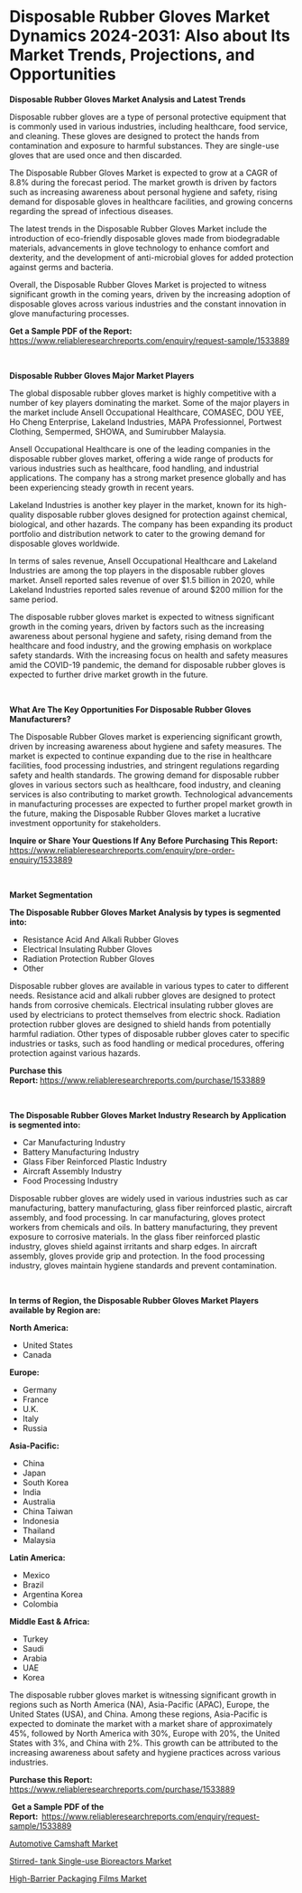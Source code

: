 <p><h1>Disposable Rubber Gloves Market Dynamics 2024-2031: Also about Its Market Trends, Projections, and Opportunities</h1></p><p><strong>Disposable Rubber Gloves Market Analysis and Latest Trends</strong></p>
<p><p>Disposable rubber gloves are a type of personal protective equipment that is commonly used in various industries, including healthcare, food service, and cleaning. These gloves are designed to protect the hands from contamination and exposure to harmful substances. They are single-use gloves that are used once and then discarded.</p><p>The Disposable Rubber Gloves Market is expected to grow at a CAGR of 8.8% during the forecast period. The market growth is driven by factors such as increasing awareness about personal hygiene and safety, rising demand for disposable gloves in healthcare facilities, and growing concerns regarding the spread of infectious diseases.</p><p>The latest trends in the Disposable Rubber Gloves Market include the introduction of eco-friendly disposable gloves made from biodegradable materials, advancements in glove technology to enhance comfort and dexterity, and the development of anti-microbial gloves for added protection against germs and bacteria.</p><p>Overall, the Disposable Rubber Gloves Market is projected to witness significant growth in the coming years, driven by the increasing adoption of disposable gloves across various industries and the constant innovation in glove manufacturing processes.</p></p>
<p><strong>Get a Sample PDF of the Report:&nbsp;</strong> <a href="https://www.reliableresearchreports.com/enquiry/request-sample/1533889">https://www.reliableresearchreports.com/enquiry/request-sample/1533889</a></p>
<p>&nbsp;</p>
<p><strong>Disposable Rubber Gloves Major Market Players</strong></p>
<p><p>The global disposable rubber gloves market is highly competitive with a number of key players dominating the market. Some of the major players in the market include Ansell Occupational Healthcare, COMASEC, DOU YEE, Ho Cheng Enterprise, Lakeland Industries, MAPA Professionnel, Portwest Clothing, Sempermed, SHOWA, and Sumirubber Malaysia.</p><p>Ansell Occupational Healthcare is one of the leading companies in the disposable rubber gloves market, offering a wide range of products for various industries such as healthcare, food handling, and industrial applications. The company has a strong market presence globally and has been experiencing steady growth in recent years.</p><p>Lakeland Industries is another key player in the market, known for its high-quality disposable rubber gloves designed for protection against chemical, biological, and other hazards. The company has been expanding its product portfolio and distribution network to cater to the growing demand for disposable gloves worldwide.</p><p>In terms of sales revenue, Ansell Occupational Healthcare and Lakeland Industries are among the top players in the disposable rubber gloves market. Ansell reported sales revenue of over $1.5 billion in 2020, while Lakeland Industries reported sales revenue of around $200 million for the same period.</p><p>The disposable rubber gloves market is expected to witness significant growth in the coming years, driven by factors such as the increasing awareness about personal hygiene and safety, rising demand from the healthcare and food industry, and the growing emphasis on workplace safety standards. With the increasing focus on health and safety measures amid the COVID-19 pandemic, the demand for disposable rubber gloves is expected to further drive market growth in the future.</p></p>
<p>&nbsp;</p>
<p><strong>What Are The Key Opportunities For Disposable Rubber Gloves Manufacturers?</strong></p>
<p><p>The Disposable Rubber Gloves market is experiencing significant growth, driven by increasing awareness about hygiene and safety measures. The market is expected to continue expanding due to the rise in healthcare facilities, food processing industries, and stringent regulations regarding safety and health standards. The growing demand for disposable rubber gloves in various sectors such as healthcare, food industry, and cleaning services is also contributing to market growth. Technological advancements in manufacturing processes are expected to further propel market growth in the future, making the Disposable Rubber Gloves market a lucrative investment opportunity for stakeholders.</p></p>
<p><strong>Inquire or Share Your Questions If Any Before Purchasing This Report:</strong> <a href="https://www.reliableresearchreports.com/enquiry/pre-order-enquiry/1533889">https://www.reliableresearchreports.com/enquiry/pre-order-enquiry/1533889</a></p>
<p>&nbsp;</p>
<p><strong>Market Segmentation</strong></p>
<p><strong>The Disposable Rubber Gloves Market Analysis by types is segmented into:</strong></p>
<p><ul><li>Resistance Acid And Alkali Rubber Gloves</li><li>Electrical Insulating Rubber Gloves</li><li>Radiation Protection Rubber Gloves</li><li>Other</li></ul></p>
<p><p>Disposable rubber gloves are available in various types to cater to different needs. Resistance acid and alkali rubber gloves are designed to protect hands from corrosive chemicals. Electrical insulating rubber gloves are used by electricians to protect themselves from electric shock. Radiation protection rubber gloves are designed to shield hands from potentially harmful radiation. Other types of disposable rubber gloves cater to specific industries or tasks, such as food handling or medical procedures, offering protection against various hazards.</p></p>
<p><strong>Purchase this Report:&nbsp;</strong><a href="https://www.reliableresearchreports.com/purchase/1533889">https://www.reliableresearchreports.com/purchase/1533889</a></p>
<p>&nbsp;</p>
<p><strong>The Disposable Rubber Gloves Market Industry Research by Application is segmented into:</strong></p>
<p><ul><li>Car Manufacturing Industry</li><li>Battery Manufacturing Industry</li><li>Glass Fiber Reinforced Plastic Industry</li><li>Aircraft Assembly Industry</li><li>Food Processing Industry</li></ul></p>
<p><p>Disposable rubber gloves are widely used in various industries such as car manufacturing, battery manufacturing, glass fiber reinforced plastic, aircraft assembly, and food processing. In car manufacturing, gloves protect workers from chemicals and oils. In battery manufacturing, they prevent exposure to corrosive materials. In the glass fiber reinforced plastic industry, gloves shield against irritants and sharp edges. In aircraft assembly, gloves provide grip and protection. In the food processing industry, gloves maintain hygiene standards and prevent contamination.</p></p>
<p>&nbsp;</p>
<p><strong>In terms of Region, the Disposable Rubber Gloves Market Players available by Region are:</strong></p>
<p>
    <p> <strong> North America: </strong>
        <ul>
            <li>United States</li>
            <li>Canada</li>
        </ul>
        </p> 
    <p> <strong> Europe: </strong>
        <ul>
            <li>Germany</li>
            <li>France</li>
            <li>U.K.</li>
            <li>Italy</li>
            <li>Russia</li>
        </ul>
        </p> 
    <p> <strong> Asia-Pacific: </strong>
        <ul>
            <li>China</li>
            <li>Japan</li>
            <li>South Korea</li>
            <li>India</li>
            <li>Australia</li>
            <li>China Taiwan</li>
            <li>Indonesia</li>
            <li>Thailand</li>
            <li>Malaysia</li>
        </ul>
        </p> 
    <p> <strong> Latin America: </strong>
        <ul>
            <li>Mexico</li>
            <li>Brazil</li>
            <li>Argentina Korea</li>
            <li>Colombia</li>
        </ul>
        </p> 
    <p> <strong> Middle East & Africa: </strong>
        <ul>
            <li>Turkey</li>
            <li>Saudi</li>
            <li>Arabia</li>
            <li>UAE</li>
            <li>Korea</li>
        </ul>
    </p>
    </p>
<p><p>The disposable rubber gloves market is witnessing significant growth in regions such as North America (NA), Asia-Pacific (APAC), Europe, the United States (USA), and China. Among these regions, Asia-Pacific is expected to dominate the market with a market share of approximately 45%, followed by North America with 30%, Europe with 20%, the United States with 3%, and China with 2%. This growth can be attributed to the increasing awareness about safety and hygiene practices across various industries.</p></p>
<p><strong>Purchase this Report: </strong><a href="https://www.reliableresearchreports.com/purchase/1533889">https://www.reliableresearchreports.com/purchase/1533889</a></p>
<p>&nbsp;<strong>Get a Sample PDF of the Report:&nbsp;&nbsp;</strong><a href="https://www.reliableresearchreports.com/enquiry/request-sample/1533889">https://www.reliableresearchreports.com/enquiry/request-sample/1533889</a></p>
<p><strong></strong></p>
<p><p><a href="https://view.publitas.com/reportprime-1/automotive-camshaft-market-size-and-examines-its-market-scope-with-a-primary-focus-on-growth-opportunities-and-forecasted-trends-spanning-from-2023-to-2030/">Automotive Camshaft Market</a></p><p><a href="https://view.publitas.com/reportprime-1/stirred-tank-single-use-bioreactors-market-offers-provide-insightful-data-for-the-time-period-from-2023-to-2030-and-also-provide-analysis-based-on-application-type-and-region/">Stirred- tank Single-use Bioreactors Market</a></p><p><a href="https://view.publitas.com/reportprime-1/high-barrier-packaging-films-market-size-2023-2030-global-industrial-analysis-key-geographical-regions-market-share-top-key-players-product-types-and-forecast-research-report/">High-Barrier Packaging Films Market</a></p></p>